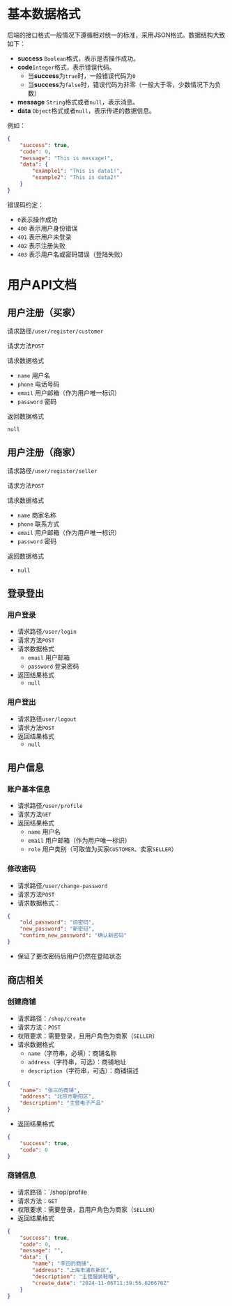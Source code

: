 # 基本数据格式

后端的接口格式一般情况下遵循相对统一的标准，采用JSON格式。数据结构大致如下：

- **success** `Boolean`格式，表示是否操作成功。
- **code**`Integer`格式，表示错误代码。
  - 当**success**为`true`时，一般错误代码为`0`
  - 当**success**为`false`时，错误代码为非零（一般大于零，少数情况下为负数）
- **message** `String`格式或者`null`，表示消息。
- **data** `Object`格式或者`null`，表示传递的数据信息。

例如：

```json
{
    "success": true,
    "code": 0,
    "message": "This is message!",
    "data": {
        "example1": "This is data1!",
        "example2": "This is data2!"
    }
}
```

错误码约定：
- `0`表示操作成功
- `400` 表示用户身份错误
- `401` 表示用户未登录
- `402` 表示注册失败
- `403` 表示用户名或密码错误（登陆失败）

# 用户API文档

## 用户注册（买家）

请求路径`/user/register/customer`

请求方法`POST`

请求数据格式

- `name` 用户名
- `phone` 电话号码
- `email` 用户邮箱（作为用户唯一标识）
- `password` 密码

返回数据格式

`null`

## 用户注册（商家）

请求路径`/user/register/seller`

请求方法`POST`

请求数据格式

- `name` 商家名称
- `phone` 联系方式
- `email` 用户邮箱（作为用户唯一标识）
- `password` 密码

返回数据格式

- `null`

## 登录登出

### 用户登录

- 请求路径`/user/login`
- 请求方法`POST`
- 请求数据格式
  - `email` 用户邮箱
  - `password` 登录密码
- 返回结果格式
  - `null`
  

### 用户登出

- 请求路径`user/logout`
- 请求方法`POST`
- 返回结果格式
  - `null`

## 用户信息

### 账户基本信息

- 请求路径`/user/profile`
- 请求方法`GET`
- 返回结果格式
  - `name` 用户名
  - `email` 用户邮箱（作为用户唯一标识）
  - `role` 用户类别（可取值为买家`CUSTOMER`、卖家`SELLER`）

### 修改密码

- 请求路径`/user/change-password`
- 请求方法`POST`
- 请求数据格式：
```json
{
    "old_password": "旧密码",
    "new_password": "新密码",
    "confirm_new_password": "确认新密码"
}
```
- 保证了更改密码后用户仍然在登陆状态

## 商店相关

### 创建商铺

- 请求路径：`/shop/create`
- 请求方法：`POST`
- 权限要求：需要登录，且用户角色为商家（`SELLER`）
- 请求数据格式
  - `name`（字符串，必填）：商铺名称
  - `address`（字符串，可选）：商铺地址
  - `description`（字符串，可选）：商铺描述
```json
{
    "name": "张三的商铺",
    "address": "北京市朝阳区",
    "description": "主营电子产品"
}
```
- 返回结果格式
```json
{
    "success": true,
    "code": 0
}
```

### 商铺信息

- 请求路径：`/shop/profile
- 请求方法：`GET`
- 权限要求：需要登录，且用户角色为商家（`SELLER`）
- 返回结果格式
```json
{
    "success": true,
    "code": 0,
    "message": "",
    "data": {
        "name": "李四的商铺",
        "address": "上海市浦东新区",
        "description": "主营服装鞋帽",
        "create_date": "2024-11-06T11:39:56.620678Z"
    }
}
```
